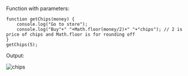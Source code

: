 Function with parameters:


    function getChips(money) {
        console.log("Go to store");
        console.log("Buy"+" "+Math.floor(money/2)+" "+"chips"); // 2 is price of chips and Math.floor is for rounding off
    }
    getChips(5); 

Output:

![chips](https://github.com/kanish13/JavaScript/assets/111358462/6ab2d0c4-7115-48de-b128-d91a1a00cece)
